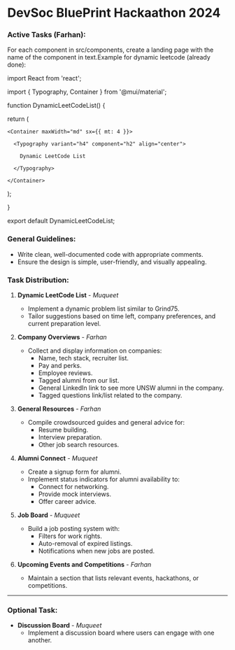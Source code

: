 # DevSoc BluePrint Hackaathon 2024
### Active Tasks (Farhan):
For each component in src/components, create a landing page with the name of the component in text.Example for dynamic leetcode (already done):

import React from 'react';

import { Typography, Container } from '@mui/material';

function DynamicLeetCodeList() {

  return (

    <Container maxWidth="md" sx={{ mt: 4 }}>

      <Typography variant="h4" component="h2" align="center">

        Dynamic LeetCode List

      </Typography>

    </Container>

  );
  
}

export default DynamicLeetCodeList;

### General Guidelines:

- Write clean, well-documented code with appropriate comments.
- Ensure the design is simple, user-friendly, and visually appealing.

### Task Distribution:

1. **Dynamic LeetCode List** - *Muqueet*
   - Implement a dynamic problem list similar to Grind75.
   - Tailor suggestions based on time left, company preferences, and current preparation level.

2. **Company Overviews** - *Farhan*
   - Collect and display information on companies:
     - Name, tech stack, recruiter list.
     - Pay and perks.
     - Employee reviews.
     - Tagged alumni from our list.
     - General LinkedIn link to see more UNSW alumni in the company.
     - Tagged questions link/list related to the company.

3. **General Resources** - *Farhan*
   - Compile crowdsourced guides and general advice for:
     - Resume building.
     - Interview preparation.
     - Other job search resources.

4. **Alumni Connect** - *Muqueet*
   - Create a signup form for alumni.
   - Implement status indicators for alumni availability to:
     - Connect for networking.
     - Provide mock interviews.
     - Offer career advice.

5. **Job Board** - *Muqueet*
   - Build a job posting system with:
     - Filters for work rights.
     - Auto-removal of expired listings.
     - Notifications when new jobs are posted.

6. **Upcoming Events and Competitions** - *Farhan*
   - Maintain a section that lists relevant events, hackathons, or competitions.

---

### Optional Task:

- **Discussion Board** - *Muqueet*
  - Implement a discussion board where users can engage with one another.


